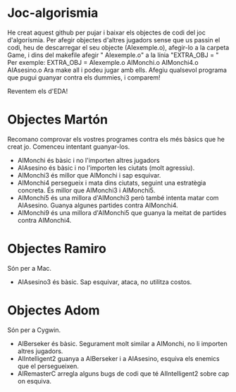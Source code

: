 # Joc-algorismia

He creat aquest github per pujar i baixar els objectes de codi del joc d'algorísmia.
Per afegir objectes d'altres jugadors sense que us passin el codi, heu de descarregar el seu objecte (AIexemple.o), afegir-lo a la carpeta Game, i dins del makefile afegir " AIexemple.o" a la línia "EXTRA_OBJ = "  Per exemple:
EXTRA_OBJ = AIexemple.o AIMonchi.o AIMonchi4.o AIAsesino.o
Ara make all i podeu jugar amb ells. Afegiu qualsevol programa que pugui guanyar contra els dummies, i comparem!

Reventem els d'EDA!

# Objectes Martón 

Recomano comprovar els vostres programes contra els més bàsics que he creat jo. Comenceu intentant guanyar-los.

- AIMonchi és bàsic i no l'importen altres jugadors
- AIAsesino és bàsic i no l'importen les ciutats (molt agressiu).
- AIMonchi3 és millor que AIMonchi i sap esquivar.
- AIMonchi4 persegueix i mata dins ciutats, seguint una estratègia concreta. És millor que AIMonchi3 i AIMonchi5.
- AIMonchi5 és una millora d'AIMonchi3 però també intenta matar com AIAsesino. Guanya algunes partides contra AIMonchi4.
- AIMonchi9 és una millora d'AIMonchi5 que guanya la meitat de partides contra AIMonchi4.

# Objectes Ramiro
Són per a Mac. 
- AIAsesino3 és bàsic. Sap esquivar, ataca, no utilitza costos. 

# Objectes Adom
Són per a Cygwin.
- AIBerseker és bàsic. Segurament molt similar a AIMonchi, no li importen altres jugadors.
- AIIntelligent2 guanya a AIBerseker i a AIAsesino, esquiva els enemics que el persegueixen.
- AIRemasterC arregla alguns bugs de codi que té AIIntelligent2 sobre cap on esquiva.






